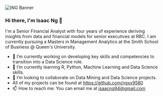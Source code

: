 ![ING Banner](https://user-images.githubusercontent.com/86623708/146691106-9e240cd4-d506-4b02-b0f5-4203dcf0058f.png)

### Hi there, I'm Isaac Ng 👋

I'm a Senior Financial Analyst with four years of experience deriving insights from data and financial models for senior executives at RBC.  I am currently pursuing a Masters in Management Analytics at the Smith School of Business @ Queen's University.

- 🔭 I’m currently working on developing key skills and competencies to transition into a Data Science role. 
- 🌱 I’m currently learning R, Python, Machine Learning and Data Science skills. 
- 👯 I’m looking to collaborate on Data Mining and Data Science projects. 
- All of my projects can be found at https://github.com/ngxx9580
- 📫 How to reach me: You can email me at isaacng94@gmail.com


<!--
**ngxx9580/ngxx9580** is a ✨ _special_ ✨ repository because its `README.md` (this file) appears on your GitHub profile.

Here are some ideas to get you started:

- 🔭 I’m currently working on developing key skills and competencies to transition into a Data Science role. 
- 🌱 I’m currently learning R, Python, Machine Learning, Data Science and Data Analytic skills. 
- 👯 I’m looking to collaborate on Data Mining and Data Science projects. 
- 📫 How to reach me: You can email me at isaacng94@gmail.com
- ⚡ Fun fact: ...
-->
